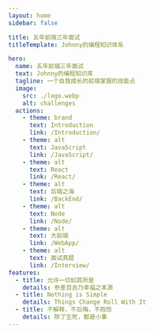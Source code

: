```yaml
---
layout: home
sidebar: false

title: 五年前端三年面试
titleTemplate: Johnny的编程知识体系

hero:
  name: 五年前端三年面试
  text: Johnny的编程知识库
  tagline: 一个自我成长的前端掌握的技能点
  image:
    src: ./logo.webp
    alt: challenges
  actions:
    - theme: brand
      text: Introduction
      link: /Introduction/
    - theme: alt
      text: JavaScript
      link: /JavaScript/
    - theme: alt
      text: React
      link: /React/
    - theme: alt
      text: 后端之海
      link: /BackEnd/
    - theme: alt
      text: Node
      link: /Node/
    - theme: alt
      text: 大前端
      link: /WebApp/
    - theme: alt
      text: 面试真题
      link: /Interview/
features:
  - title: 允许一切如其所是
    details: 参差百态乃幸福之本源
  - title: Nothing is Simple
    details: Things Change Roll With It
  - title: 不解释，不后悔，不抱怨
    details: 除了生死，都是小事
---
```





<!-- 
<style>
:root {
  --vp-home-hero-name-color: transparent;
  --vp-home-hero-name-background: -webkit-linear-gradient(120deg, #bd34fe 30%, #41d1ff);

  --vp-home-hero-image-background-image: linear-gradient(-45deg, #bd34fe 50%, #47caff 50%);
  --vp-home-hero-image-filter: blur(44px);
}

@media (min-width: 640px) {
  :root {
    --vp-home-hero-image-filter: blur(56px);
  }
}

@media (min-width: 960px) {
  :root {
    --vp-home-hero-image-filter: blur(68px);
  }
}
</style> -->
